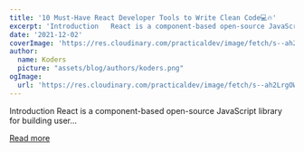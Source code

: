 ```yaml
---
title: '10 Must-Have React Developer Tools to Write Clean Code💻🔥'
excerpt: 'Introduction   React is a component-based open-source JavaScript library for building user...'
date: '2021-12-02'
coverImage: 'https://res.cloudinary.com/practicaldev/image/fetch/s--ah2LrgOW--/c_imagga_scale,f_auto,fl_progressive,h_420,q_auto,w_1000/https://dev-to-uploads.s3.amazonaws.com/uploads/articles/5ew4k338se6hhvfsb5qo.jpg'
author:
  name: Koders
  picture: "assets/blog/authors/koders.png"
ogImage:
  url: 'https://res.cloudinary.com/practicaldev/image/fetch/s--ah2LrgOW--/c_imagga_scale,f_auto,fl_progressive,h_420,q_auto,w_1000/https://dev-to-uploads.s3.amazonaws.com/uploads/articles/5ew4k338se6hhvfsb5qo.jpg'
---
```


Introduction   React is a component-based open-source JavaScript library for building user...

[Read more](https://dev.to/alexomeyer/10-must-have-react-developer-tools-to-write-clean-code-1808)
